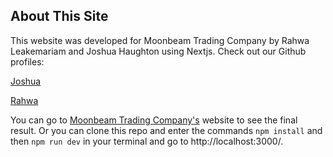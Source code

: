 ## About This Site
This website was developed for Moonbeam Trading Company by Rahwa Leakemariam and Joshua Haughton using Nextjs. Check out our Github profiles:

[Joshua](https://github.com/JoshuaHaughton)

[Rahwa](https://github.com/rahleak)

You can go to [Moonbeam Trading Company's](https://moonbeamtrading.ca/) website to see the final result. Or you can clone this repo and enter the commands `npm install` and then `npm run dev` in your terminal and go to http://localhost:3000/.





